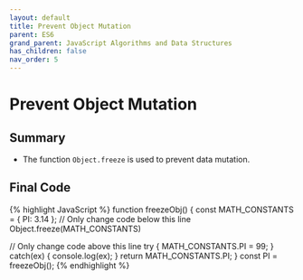 ```yaml
---
layout: default
title: Prevent Object Mutation
parent: ES6
grand_parent: JavaScript Algorithms and Data Structures
has_children: false
nav_order: 5
---
```

# Prevent Object Mutation
## Summary
- The function `Object.freeze` is used to prevent data mutation.

## Final Code

{% highlight JavaScript %}
function freezeObj() {
  const MATH_CONSTANTS = {
    PI: 3.14
  };
  // Only change code below this line
  Object.freeze(MATH_CONSTANTS)

  // Only change code above this line
  try {
    MATH_CONSTANTS.PI = 99;
  } catch(ex) {
    console.log(ex);
  }
  return MATH_CONSTANTS.PI;
}
const PI = freezeObj();
{% endhighlight %}